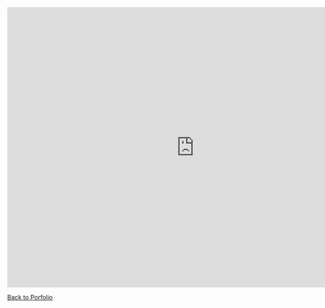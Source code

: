 <iframe src="https://data.oecd.org/chart/6S8g" width="860" height="645" style="border: 0" mozallowfullscreen="true" webkitallowfullscreen="true" allowfullscreen="true"><a href="https://data.oecd.org/chart/6S8g" target="_blank">OECD Chart: General government debt, Total, % of GDP, Annual, 2020</a></iframe>


<div class="flourish-embed flourish-chart" data-src="visualisation/11678025"><script src="https://public.flourish.studio/resources/embed.js"></script></div>

<div class="flourish-embed flourish-chart" data-src="visualisation/11704034"><script src="https://public.flourish.studio/resources/embed.js"></script></div>

[Back to Porfolio](https://duncbind.github.io/portfolio/)
